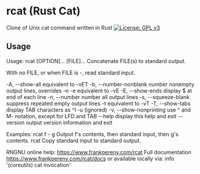 # rcat (Rust Cat)
Clone of Unix cat command written in Rust
[![License: GPL v3](https://img.shields.io/badge/License-GPLv3-blue.svg)](https://www.gnu.org/licenses/gpl-3.0)
## Usage

Usage: rcat \[OPTION\]... \[FILE\]...
Concatenate FILE(s) to standard output.

With no FILE, or when FILE is -, read standard input.

  -A, --show-all           equivalent to -vET
  -b, --number-nonblank    number nonempty output lines, overrides -n
  -e                       equivalent to -vE
  -E, --show-ends          display $ at end of each line
  -n, --number             number all output lines
  -s, --squeeze-blank      suppress repeated empty output lines
  -t                       equivalent to -vT
  -T, --show-tabs          display TAB characters as ^I
  -u                       (ignored)
  -v, --show-nonprinting   use ^ and M- notation, except for LFD and TAB
      --help        display this help and exit
      --version     output version information and exit

Examples:
  rcat f - g  Output f's contents, then standard input, then g's contents.
  rcat        Copy standard input to standard output.

RNGNU online help: <https://www.frankpereny.com/rcat>
Full documentation <https://www.frankpereny.com/rcat/docs>
or available locally via: info '(coreutils) cat invocation'